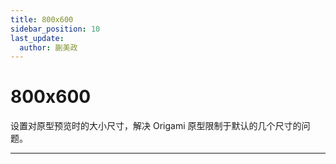 ```yaml
---
title: 800x600
sidebar_position: 10
last_update:
  author: 蒯美政
---
```


# 800x600

设置对原型预览时的大小尺寸，解决 Origami 原型限制于默认的几个尺寸的问题。

---